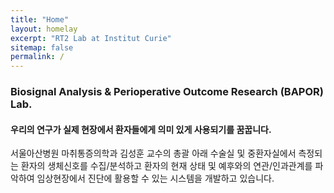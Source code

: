 ```yaml
---
title: "Home"
layout: homelay
excerpt: "RT2 Lab at Institut Curie"
sitemap: false
permalink: /
---
```


### Biosignal Analysis & Perioperative Outcome Research (BAPOR) Lab.

#### 우리의 연구가 실제 현장에서 환자들에게 의미 있게 사용되기를 꿈꿉니다.

서울아산병원 마취통증의학과 김성훈 교수의 총괄 아래 수술실 및 중환자실에서 측정되는 환자의 생체신호를 수집/분석하고 환자의 현재 상태 및
예후와의 연관/인과관계를 파악하여 임상현장에서 진단에 활용할 수 있는 시스템을 개발하고 있습니다.


